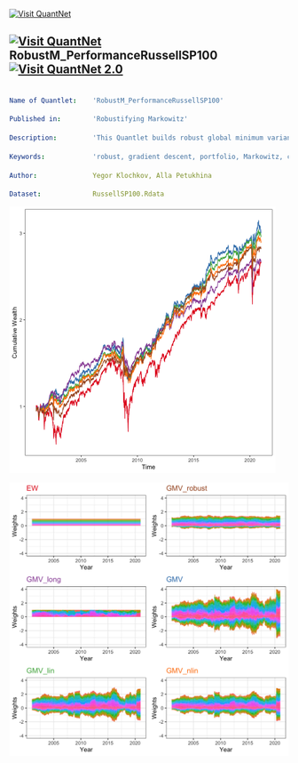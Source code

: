 [<img src="https://github.com/QuantLet/Styleguide-and-FAQ/blob/master/pictures/banner.png" width="888" alt="Visit QuantNet">](http://quantlet.de/)

## [<img src="https://github.com/QuantLet/Styleguide-and-FAQ/blob/master/pictures/qloqo.png" alt="Visit QuantNet">](http://quantlet.de/) **RobustM_PerformanceRussellSP100** [<img src="https://github.com/QuantLet/Styleguide-and-FAQ/blob/master/pictures/QN2.png" width="60" alt="Visit QuantNet 2.0">](http://quantlet.de/)

```yaml

Name of Quantlet:    'RobustM_PerformanceRussellSP100'

Published in:        'Robustifying Markowitz'

Description:         'This Quantlet builds robust global minimum variance portfolio for 81 S&P100 constituents for the period 20000101-20201231. The robust procedure based on projected gradient descent technique with median-of-means estimator as described in the paper. The performance of portfolios is compared with benchmark portfolios'

Keywords:            'robust, gradient descent, portfolio, Markowitz, cumulative returns, global minimum variance, mean-variance, median of means'

Author:              Yegor Klochkov, Alla Petukhina

Dataset:             RussellSP100.Rdata

```

![Picture1](CumWealthSP100.png)

![Picture2](Weights_GMV_allSP100.png)